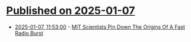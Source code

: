 # [Published on 2025-01-07](index.md)

* [2025-01-07, 11:53:00](https://soylentnews.org/article.pl?sid=25/01/06/0936221&from=rss) - [MIT Scientists Pin Down The Origins Of A Fast Radio Burst](https://soylentnews.org/article.pl?sid=25/01/06/0936221&from=rss)

